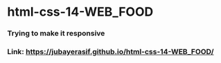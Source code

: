 # html-css-14-WEB_FOOD

### Trying to make it responsive
### Link: https://jubayerasif.github.io/html-css-14-WEB_FOOD/
